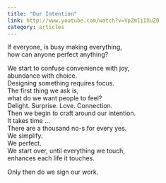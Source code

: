 ```yaml
---
title: "Our Intention"
link: http://www.youtube.com/watch?v=VpZmIiIXuZ0
category: articles
---
```


If everyone, is busy making everything,  
how can anyone perfect anything?  

We start to confuse convenience with joy,  
abundance with choice.  
Designing something requires focus.  
The first thing we ask is,  
what do we want people to feel?  
Delight. Surprise. Love. Connection.  
Then we begin to craft around our intention.  
It takes time ...  
There are a thousand no-s for every yes.  
We simplify.  
We perfect.  
We start over, until everything we touch,  
enhances each life it touches.  

Only then do we sign our work.
